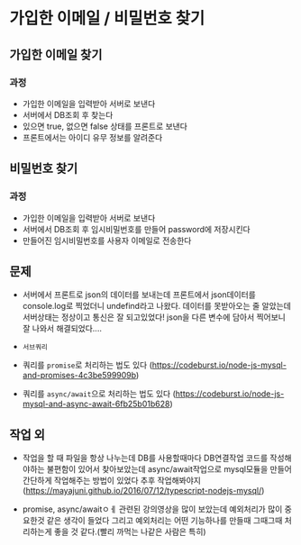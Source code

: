 # 가입한 이메일 / 비밀번호 찾기

## 가입한 이메일 찾기
### 과정
- 가입한 이메일을 입력받아 서버로 보낸다
- 서버에서 DB조회 후 찾는다
- 있으면 true, 없으면 false 상태를 프론트로 보낸다
- 프론트에서는 아이디 유무 정보를 알려준다

## 비밀번호 찾기
### 과정
- 가입한 이메일을 입력받아 서버로 보낸다
- 서버에서 DB조회 후 임시비밀번호를 만들어 password에 저장시킨다
- 만들어진 임시비밀번호를 사용자 이메일로 전송한다

## 문제
- 서버에서 프론트로 json의 데이터를 보내는데 프론트에서 json데이터를 console.log로 찍었더니 undefind라고 나왔다. 데이터를 못받아오는 줄 알았는데 서버상태는 정상이고 통신은 잘 되고있었다!
json을 다른 변수에 담아서 찍어보니 잘 나와서 해결되었다....

- `서브쿼리`
- 쿼리를 `promise`로 처리하는 법도 있다 (https://codeburst.io/node-js-mysql-and-promises-4c3be599909b)
- 쿼리를 `async/await`으로 처리하는 법도 있다 (https://codeburst.io/node-js-mysql-and-async-await-6fb25b01b628)


## 작업 외
- 작업을 할 때 파일을 항상 나누는데 DB를 사용할때마다 DB연결작업 코드를 작성해야하는 불편함이 있어서 찾아보았는데 async/await작업으로 mysql모듈을 만들어 간단하게 작업해주는 방법이 있었다 추후 작업해봐야지 
(https://mayajuni.github.io/2016/07/12/typescript-nodejs-mysql/)

- promise, async/awaitㅇㅔ 관련된 강의영상을 많이 보았는데 예외처리가 많이 중요한것 같은 생각이 들었다 그리고 예외처리는 어떤 기능하나를 만들때 그때그때 처리하는게 좋을 것 같다.(빨리 까먹는 나같은 사람은 특히)